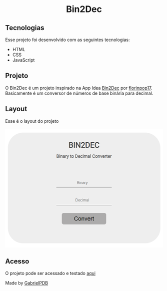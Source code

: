 <h1 align="center">
  Bin2Dec
</h1>

## Tecnologias

Esse projeto foi desenvolvido com as seguintes tecnologias:

- HTML
- CSS
- JavaScript

## Projeto

O Bin2Dec é um projeto inspirado na App Idea [Bin2Dec](https://github.com/florinpop17/app-ideas/blob/master/Projects/1-Beginner/Bin2Dec-App.md) por [florinpop17](https://github.com/florinpop17). Basicamente é um conversor de números de base binária para decimal.

## Layout

Esse é o layout do projeto
<br>
<br>
<img src="./assets/Bin2Dec.png">

## Acesso

O projeto pode ser acessado e testado [aqui](https://gabrielpdb.github.io/bin2dec/)

Made by [GabrielPDB](https://github.com/GabrielPDB)
